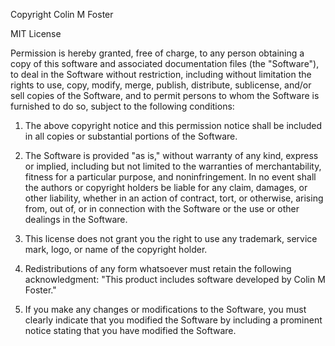 Copyright Colin M Foster

MIT License

Permission is hereby granted, free of charge, to any person obtaining a copy of this software and associated documentation files (the "Software"), to deal in the Software without restriction, including without limitation the rights to use, copy, modify, merge, publish, distribute, sublicense, and/or sell copies of the Software, and to permit persons to whom the Software is furnished to do so, subject to the following conditions:

1. The above copyright notice and this permission notice shall be included in all copies or substantial portions of the Software.

2. The Software is provided "as is," without warranty of any kind, express or implied, including but not limited to the warranties of merchantability, fitness for a particular purpose, and noninfringement. In no event shall the authors or copyright holders be liable for any claim, damages, or other liability, whether in an action of contract, tort, or otherwise, arising from, out of, or in connection with the Software or the use or other dealings in the Software.

3. This license does not grant you the right to use any trademark, service mark, logo, or name of the copyright holder.

4. Redistributions of any form whatsoever must retain the following acknowledgment: "This product includes software developed by Colin M Foster."

5. If you make any changes or modifications to the Software, you must clearly indicate that you modified the Software by including a prominent notice stating that you have modified the Software.

